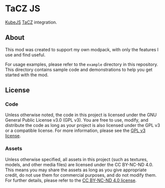 # TaCZ JS

[KubeJS](https://github.com/KubeJS-Mods/KubeJS) [TaCZ](https://github.com/MCModderAnchor/TACZ) integration.

## About

This mod was created to support my own modpack, with only the features I use and find useful.

For usage examples, please refer to the `example` directory in this repository. This directory contains sample code and
demonstrations to help you get started with the mod.

## License

### Code

Unless otherwise noted, the code in this project is licensed under the GNU General Public License v3.0 (GPL v3). You are
free to use, modify, and distribute the code as long as your project is also licensed under the GPL v3 or a compatible
license. For more information, please see the [GPL v3 license](./LICENSE).

### Assets

Unless otherwise specified, all assets in this project (such as textures, models, and other media files) are licensed
under the CC BY-NC-ND 4.0. This means you may share the assets as long as you give appropriate credit, do not use them
for commercial purposes, and do not modify them. For further details, please refer to
the [CC BY-NC-ND 4.0 license](https://creativecommons.org/licenses/by-nc-nd/4.0/).
